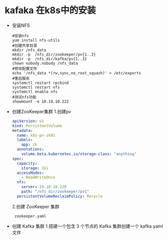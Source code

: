# kafaka 在k8s中的安装
+ 安装NFS
  ```
  #安装nfs
  yum install nfs-utils
  #创建共享目录
  mkdir /nfs_data
  mkdir -p  /nfs_dir/zookeeper/pv{1..3}
  mkdir -p  /nfs_dir/kafka/pv{1..3}
  chown nobody.nobody /nfs_data
  #修改配置文件
  echo '/nfs_data *(rw,sync,no_root_squash)' > /etc/exports
  #重启服务
  systemctl restart rpcbind
  systemctl restart nfs
  systemctl enable nfs
  #测试nfs功能
  showmount -e 10.10.10.222
+ 创建ZooKeeper集群
  1.创建pv
  ```yaml
  apiVersion: v1
  kind: PersistentVolume
  metadata:
    name: k8s-pv-zk01
    labels:
      app: zk
    annotations:
      volume.beta.kubernetes.io/storage-class: "anything"
  spec:
    capacity:
      storage: 1Gi
    accessModes:
      - ReadWriteOnce
    nfs:
      server: 10.10.10.220
      path: "/nfs_dir/zookeeper/pv1"
    persistentVolumeReclaimPolicy: Recycle  
  ```
  2.创建 ZooKeeper 集群 
    ```
     zookeeper.yaml 
+ 创建 Kafka 集群
  1.搭建一个包含 3 个节点的 Kafka 集群创建一个 kafka.yaml 文件
